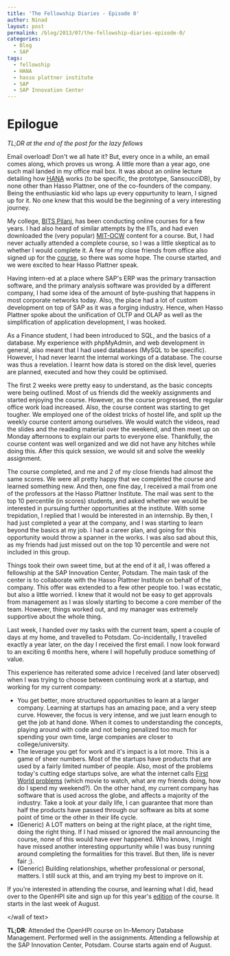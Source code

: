 ```yaml
---
title: 'The Fellowship Diaries - Episode 0'
author: Ninad
layout: post
permalink: /blog/2013/07/the-fellowship-diaries-episode-0/
categories:
  - Blog
  - SAP
tags:
  - fellowship
  - HANA
  - hasso plattner institute
  - SAP
  - SAP Innovation Center
---
```

# Epilogue

*TL;DR at the end of the post for the lazy fellows*

Email overload! Don't we all hate it? But, every once in a while, an email comes along, which proves us wrong. A little more than a year ago, one such mail landed in my office mail box. It was about an online lecture detailing how [HANA](http://en.wikipedia.org/wiki/SAP_HANA "SAP HANA on Wikipedia") works (to be specific, the prototype, SansoucciDB), by none other than Hasso Plattner, one of the co-founders of the company. Being the enthusiastic kid who laps up every oppurtunity to learn, I signed up for it. No one knew that this would be the beginning of a very interesting journey.

My college, [BITS Pilani](http://www.bits-pilani.ac.in" "BITS Pilani"), has been conducting online courses for a few years. I had also heard of similar attempts by the IITs, and had even downloaded the (very popular) [MIT-OCW](http://ocw.mit.edu/ "MIT Open Course Ware") content for a course. But, I had never actually attended a complete course, so I was a little skeptical as to whether I would complete it. A few of my close friends from office also signed up for the [course](https://openhpi.de/course/inmemorydatabases "IMDB Course on OpenHPI"), so there was some hope. The course started, and we were excited to hear Hasso Plattner speak.

Having intern-ed at a place where SAP's ERP was the primary transaction software, and the primary analysis software was provided by a different company, I had some idea of the amount of byte-pushing that happens in most corporate networks today. Also, the place had a lot of custom development on top of SAP as it was a forging industry. Hence, when Hasso Plattner spoke about the unification of OLTP and OLAP as well as the simplification of application development, I was hooked.

As a Finance student, I had been introduced to SQL, and the basics of a database. My experience with phpMyAdmin, and web development in general, also meant that I had used databases (MySQL to be specific). However, I had never learnt the internal workings of a database. The course was thus a revelation. I learnt how data is stored on the disk level, queries are planned, executed and how they could be optimised.

The first 2 weeks were pretty easy to understand, as the basic concepts were being outlined. Most of us friends did the weekly assignments and started enjoying the course. However, as the course progressed, the regular office work load increased. Also, the course content was starting to get tougher. We employed one of the oldest tricks of hostel life, and split up the weekly course content among ourselves. We would watch the videos, read the slides and the reading material over the weekend, and then meet up on Monday afternoons to explain our parts to everyone else. Thankfully, the course content was well organized and we did not have any hitches while doing this. After this quick session, we would sit and solve the weekly assignment.

The course completed, and me and 2 of my close friends had almost the same scores. We were all pretty happy that we completed the course and learned something new. And then, one fine day, I received a mail from one of the professors at the Hasso Plattner Institute. The mail was sent to the top 10 percentile (in scores) students, and asked whether we would be interested in pursuing further opportunities at the institute. With some trepidation, I replied that I would be interested in an internship. By then, I had just completed a year at the company, and I was starting to learn beyond the basics at my job. I had a career plan, and going for this opportunity would throw a spanner in the works. I was also sad about this, as my friends had just missed out on the top 10 percentile and were not included in this group.

Things took their own sweet time, but at the end of it all, I was offered a fellowship at the SAP Innovation Center, Potsdam. The main task of the center is to collaborate with the Hasso Plattner Institute on behalf of the company. This offer was extended to a few other people too. I was ecstatic, but also a little worried. I knew that it would not be easy to get approvals from management as I was slowly starting to become a core member of the team. However, things worked out, and my manager was extremely supportive about the whole thing.

Last week, I handed over my tasks with the current team, spent a couple of days at my home, and travelled to Potsdam. Co-incidentally, I travelled exactly a year later, on the day I received the first email. I now look forward to an exciting 6 months here, where I will hopefully produce something of value.

This experience has reiterated some advice I received (and later observed) when I was trying to choose between continuing work at a startup, and working for my current company:

  * You get better, more structured opportunities to learn at a larger company. Learning at startups has an amazing pace, and a very steep curve. However, the focus is very intense, and we just learn enough to get the job at hand done. When it comes to understanding the concepts, playing around with code and not being penalized too much for spending your own time, large companies are closer to college/university.
  * The leverage you get for work and it's impact is a lot more. This is a game of sheer numbers. Most of the startups have products that are used by a fairly limited number of people. Also, most of the problems today's cutting edge startups solve, are what the internet calls [First World problems](https://twitter.com/search?q=firstworldproblems "#firstworldproblems") (which movie to watch, what are my friends doing, how do I spend my weekend?). On the other hand, my current company has software that is used across the globe, and affects a majority of the industry. Take a look at your daily life, I can guarantee that more than half the products have passed through our software as bits at some point of time or the other in their life cycle.
  * (Generic) A LOT matters on being at the right place, at the right time, doing the right thing. If I had missed or ignored the mail announcing the course, none of this would have ever happened. Who knows, I might have missed another interesting oppurtunity while I was busy running around completing the formalities for this travel. But then, life is never fair ;).
  * (Generic) Building relationships, whether professional or personal, matters. I still suck at this, and am trying my best to improve on it.

If you're interested in attending the course, and learning what I did, head over to the OpenHPI site and sign up for this year's [edition](https://openhpi.de/course/imdb2013 "IMDB 2013 edition on OpenHPI") of the course. It starts in the last week of August.

</wall of text>

**TL;DR**: Attended the OpenHPI course on In-Memory Database Management. Performed well in the assignments. Attending a fellowship at the SAP Innovation Center, Potsdam. Course starts again end of August.
